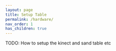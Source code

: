 ```yaml
---
layout: page
title: Setup Table
permalink: /hardware/
nav_order: 1
has_children: true
---
```


TODO: How to setup the kinect and sand table etc
